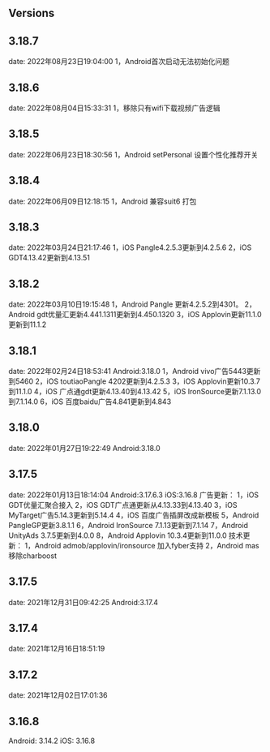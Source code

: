## Versions
## 3.18.7
date: 2022年08月23日19:04:00
1，Android首次启动无法初始化问题

## 3.18.6
date: 2022年08月04日15:33:31
1，移除只有wifi下载视频广告逻辑

## 3.18.5
date: 2022年06月23日18:30:56
1，Android setPersonal 设置个性化推荐开关

## 3.18.4
date: 2022年06月09日12:18:15
1，Android 兼容suit6 打包

## 3.18.3
date: 2022年03月24日21:17:46
1，iOS Pangle4.2.5.3更新到4.2.5.6
2，iOS GDT4.13.42更新到4.13.51

## 3.18.2
date: 2022年03月10日19:15:48
1，Android Pangle 更新4.2.5.2到4301。
2，Android gdt优量汇更新4.441.1311更新到4.450.1320
3，iOS Applovin更新11.1.0更新到11.1.2

## 3.18.1
date: 2022年02月24日18:53:41
Android:3.18.0
1，Android vivo广告5443更新到5460
2，iOS toutiaoPangle 4202更新到4.2.5.3
3，iOS Applovin更新10.3.7到11.1.0
4，iOS 广点通gdt更新4.13.40到4.13.42
5，iOS IronSource更新7.1.13.0到7.1.14.0
6，iOS 百度baidu广告4.841更新到4.843

## 3.18.0
date: 2022年01月27日19:22:49
Android:3.18.0

## 3.17.5
date: 2022年01月13日18:14:04
Android:3.17.6.3
iOS:3.16.8
广告更新：
1，iOS GDT优量汇聚合接入
2，iOS GDT广点通更新从4.13.33到4.13.40
3，iOS MyTarget广告5.14.3更新到5.14.4
4，iOS 百度广告插屏改成新模板
5，Android PangleGP更新3.8.1.1
6，Android IronSource 7.1.13更新到7.1.14
7，Android UnityAds 3.7.5更新到4.0.0
8，Android Applovin 10.3.4更新到11.0.0
技术更新：
1，Android admob/applovin/ironsource 加入fyber支持
2，Android mas移除charboost

## 3.17.5
date: 2021年12月31日09:42:25
Android:3.17.4

## 3.17.4
date: 2021年12月16日18:51:19

## 3.17.2
date: 2021年12月02日17:01:36

## 3.16.8
Android: 3.14.2
iOS: 3.16.8

